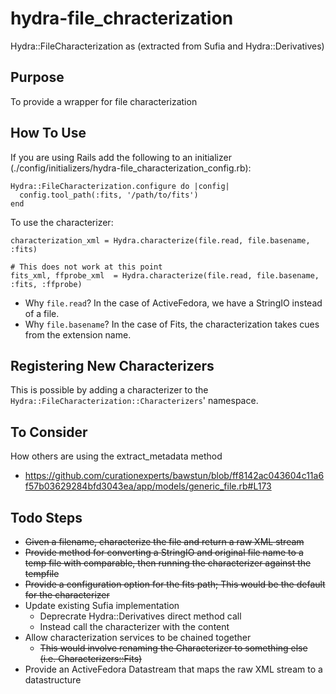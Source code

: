 # hydra-file_chracterization

Hydra::FileCharacterization as (extracted from Sufia and Hydra::Derivatives)

## Purpose

To provide a wrapper for file characterization

## How To Use

If you are using Rails add the following to an initializer (./config/initializers/hydra-file_characterization_config.rb):

    Hydra::FileCharacterization.configure do |config|
      config.tool_path(:fits, '/path/to/fits')
    end

To use the characterizer:

    characterization_xml = Hydra.characterize(file.read, file.basename, :fits)

    # This does not work at this point
    fits_xml, ffprobe_xml  = Hydra.characterize(file.read, file.basename, :fits, :ffprobe)

* Why `file.read`? In the case of ActiveFedora, we have a StringIO instead of a file.
* Why `file.basename`? In the case of Fits, the characterization takes cues from the extension name.

## Registering New Characterizers

This is possible by adding a characterizer to the `Hydra::FileCharacterization::Characterizers`' namespace.

## To Consider

How others are using the extract_metadata method
- https://github.com/curationexperts/bawstun/blob/ff8142ac043604c11a6f57b03629284bfd3043ea/app/models/generic_file.rb#L173

## Todo Steps

- ~~Given a filename, characterize the file and return a raw XML stream~~
- ~~Provide method for converting a StringIO and original file name to a temp file with comparable, then running the characterizer against the tempfile~~
- ~~Provide a configuration option for the fits path; This would be the default for the characterizer~~
- Update existing Sufia implementation
  - Deprecrate Hydra::Derivatives direct method call
  - Instead call the characterizer with the content
- Allow characterization services to be chained together
  - ~~This would involve renaming the Characterizer to something else (i.e. Characterizers::Fits)~~
- Provide an ActiveFedora Datastream that maps the raw XML stream to a datastructure
